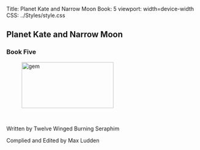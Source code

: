 Title: Planet Kate and Narrow Moon
Book: 5
viewport: width=device-width
CSS: ../Styles/style.css
 
 ## Planet Kate and Narrow Moon

### Book Five

<figure>
	<img src="../Images/gem.gif" alt="gem" id="gem" width="240" height="120" />
</figure>
<br>

  
<p class="title">Written by Twelve Winged Burning Seraphim</p>
  
<p class="title">Complied and Edited by Max Ludden</p>
  

